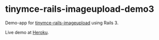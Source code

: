 tinymce-rails-imageupload-demo3
==============================

Demo-app for [tinymce-rails-imageupload](https://github.com/PerfectlyNormal/tinymce-rails-imageupload) using Rails 3.

Live demo at [Heroku](http://murmuring-lowlands-1342.herokuapp.com/).
